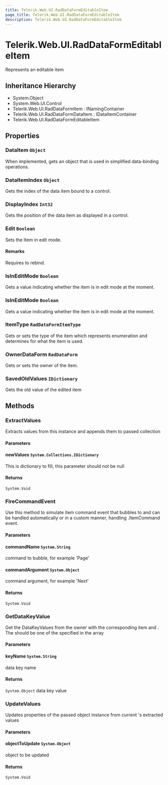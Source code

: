 ```yaml
---
title: Telerik.Web.UI.RadDataFormEditableItem
page_title: Telerik.Web.UI.RadDataFormEditableItem
description: Telerik.Web.UI.RadDataFormEditableItem
---
```


# Telerik.Web.UI.RadDataFormEditableItem

Represents an editable item

## Inheritance Hierarchy

* System.Object
* System.Web.UI.Control
* Telerik.Web.UI.RadDataFormItem : INamingContainer
* Telerik.Web.UI.RadDataFormDataItem : IDataItemContainer
* Telerik.Web.UI.RadDataFormEditableItem

## Properties

###  DataItem `Object`

When implemented, gets an object that is used in simplified data-binding
            operations.

###  DataItemIndex `Object`

Gets the index of the data item bound to a control.

###  DisplayIndex `Int32`

Gets the position of the data item as displayed in a control.

###  Edit `Boolean`

Sets the Item in edit mode.

#### Remarks
Requires  to rebind.

###  IsInEditMode `Boolean`

Gets a value indicating whether the  item is in edit mode at the
            moment.

###  IsInEditMode `Boolean`

Gets a value indicating whether the  item is in edit mode at the
            moment.

###  ItemType `RadDataFormItemType`

Gets or sets the type of the item which represents enumeration and
            determines for what the item is used.

###  OwnerDataForm `RadDataForm`

Gets or sets the owner  of the item.

###  SavedOldValues `IDictionary`

Gets the old value of the edited item

## Methods

###  ExtractValues

Extracts values from this  instance
            and appends them to passed  collection

#### Parameters

#### newValues `System.Collections.IDictionary`

This is dictionary to fill, this parameter
            should not be null

#### Returns

`System.Void` 

###  FireCommandEvent

Use this method to simulate item command event that bubbles to 
             and can be handled automatically or in a
            custom manner, handling .ItemCommand event.

#### Parameters

#### commandName `System.String`

command to bubble, for example 'Page'

#### commandArgument `System.Object`

command argument, for example 'Next'

#### Returns

`System.Void` 

###  GetDataKeyValue

Get the DataKeyValues from the owner  with the corresponding item  and .
            The  should be one of the specified in the   array

#### Parameters

#### keyName `System.String`

data key name

#### Returns

`System.Object` data key value

###  UpdateValues

Updates properties of the passed object instance from current 
            's extracted values

#### Parameters

#### objectToUpdate `System.Object`

object to be updated

#### Returns

`System.Void` 


